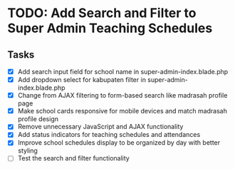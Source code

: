 # TODO: Add Search and Filter to Super Admin Teaching Schedules

## Tasks
- [x] Add search input field for school name in super-admin-index.blade.php
- [x] Add dropdown select for kabupaten filter in super-admin-index.blade.php
- [x] Change from AJAX filtering to form-based search like madrasah profile page
- [x] Make school cards responsive for mobile devices and match madrasah profile design
- [x] Remove unnecessary JavaScript and AJAX functionality
- [x] Add status indicators for teaching schedules and attendances
- [x] Improve school schedules display to be organized by day with better styling
- [ ] Test the search and filter functionality
